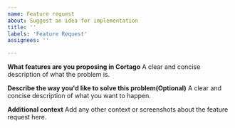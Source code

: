 ```yaml
---
name: Feature request
about: Suggest an idea for implementation
title: ''
labels: 'Feature Request'
assignees: ''

---
```


**What features are you proposing in Cortago**
A clear and concise description of what the problem is.

**Describe the way you'd like to solve this problem(Optional)**
A clear and concise description of what you want to happen.

**Additional context**
Add any other context or screenshots about the feature request here.

